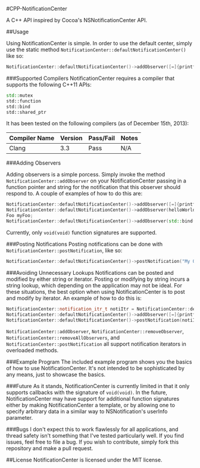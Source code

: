 #CPP-NotificationCenter

A C++ API inspired by Cocoa's NSNotificationCenter API.

##Usage

Using NotificationCenter is simple.  In order to use the default center, simply use the static method `NotificationCenter::defaultNotificationCenter()` like so:
```C++
NotificationCenter::defaultNotificationCenter()->addObserver([=]{printf("Hello world!\n");}, "My Observer");
```

###Supported Compilers
NotificationCenter requires a compiler that supports the following C++11 APIs:
```C++
std::mutex
std::function
std::bind
std::shared_ptr
```
It has been tested on the following compilers (as of December 15th, 2013):

Compiler Name | Version | Pass/Fail | Notes
--- | --- | --- | ---
Clang | 3.3 | Pass | N/A

###Adding Observers

Adding observers is a simple porcess.  Simply invoke the method `NotificationCenter::addObserver` on your NotificationCenter passing in a function pointer and string for the notification that this observer should respond to.  A couple of examples of how to do this are:

```C++
NotificationCenter::defaultNotificationCenter()->addObserver([=]{printf("Hello world!\n");}, "My Observer");
NotificationCenter::defaultNotificationCenter()->addObserver(helloWorldFunc, "My Observer");
Foo myFoo;
NotificationCenter::defaultNotificationCenter()->addObserver(std::bind(&Foo::func, myFoo), "My Observer");
```

Currently, only `void(void)` function signatures are supported.

###Posting Notifications
Posting notifications can be done with `NotificationCenter::postNotification`, like so:

```C++
NotificationCenter::defaultNotificationCenter()->postNotification("My Observer");
```

###Avoiding Unnecessary Lookups
Notifications can be posted and modified by either string or iterator.  Posting or modifying by string incurs a string lookup, which depending on the application may not be ideal.  For these situations, the best option when using NotificationCenter is to post and modify by iterator.  An example of how to do this is:
```C++
NotificationCenter::notification_itr_t notiItr = NotificationCenter::defaultNotificationCenter()->getNotificationIterator("My Observer");
NotificationCenter::defaultNotificationCenter()->addObserver([=]{printf("I'm being posted by an iterator!\n", notiItr);
NotificationCenter::defaultNotificationCenter()->postNotification(notiItr);
```
`NotificationCenter::addObserver`, `NotificationCenter::removeObserver`, `NotificationCenter::removeAllObservers`, and `NotificationCenter::postNotification` all support notification iterators in overloaded methods.

###Example Program
The included example program shows you the basics of how to use NotificationCenter.  It's not intended to be sophisticated by any means, just to showcase the basics.

###Future
As it stands, NotificationCenter is currently limited in that it only supports callbacks with the signature of `void(void)`.  In the future, NotificationCenter may have support for additional function signatures either by making NotificationCenter a template, or by allowing one to specify arbitrary data in a similar way to NSNotification's userInfo parameter.

###Bugs
I don't expect this to work flawlessly for all applications, and thread safety isn't something that I've tested particularly well.  If you find issues, feel free to file a bug.  If you wish to contribute, simply fork this repository and make a pull request.

##License
NotificationCenter is licensed under the MIT license.
